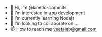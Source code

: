 - 👋 Hi, I’m @kinetic-commits
- 👀 I’m interested in app development
- 🌱 I’m currently learning Nodejs
- 💞️ I’m looking to collaborate on ...
- 📫 How to reach me veetaleb@gmail.com

<!---
kinetic-commits/kinetic-commits is a ✨ special ✨ repository because its `README.md` (this file) appears on your GitHub profile.
You can click the Preview link to take a look at your changes.
--->
